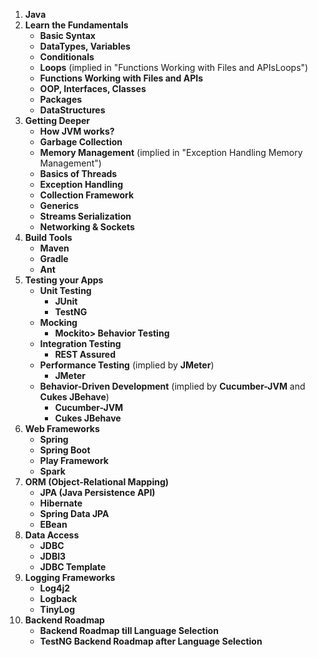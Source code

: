 1.  **Java**
2.  **Learn the Fundamentals**
    *   **Basic Syntax**
    *   **DataTypes, Variables**
    *   **Conditionals**
    *   **Loops** (implied in "Functions Working with Files and APIsLoops")
    *   **Functions Working with Files and APIs**
    *   **OOP, Interfaces, Classes**
    *   **Packages**
    *   **DataStructures**
3.  **Getting Deeper**
    *   **How JVM works?**
    *   **Garbage Collection**
    *   **Memory Management** (implied in "Exception Handling Memory Management")
    *   **Basics of Threads**
    *   **Exception Handling**
    *   **Collection Framework**
    *   **Generics**
    *   **Streams Serialization**
    *   **Networking & Sockets**
4.  **Build Tools**
    *   **Maven**
    *   **Gradle**
    *   **Ant**
5.  **Testing your Apps**
    *   **Unit Testing**
        *   **JUnit**
        *   **TestNG**
    *   **Mocking**
        *   **Mockito> Behavior Testing**
    *   **Integration Testing**
        *   **REST Assured**
    *   **Performance Testing** (implied by **JMeter**)
        *   **JMeter**
    *   **Behavior-Driven Development** (implied by **Cucumber-JVM** and **Cukes JBehave**)
        *   **Cucumber-JVM**
        *   **Cukes JBehave**
6.  **Web Frameworks**
    *   **Spring**
    *   **Spring Boot**
    *   **Play Framework**
    *   **Spark**
7.  **ORM (Object-Relational Mapping)**
    *   **JPA (Java Persistence API)**
    *   **Hibernate**
    *   **Spring Data JPA**
    *   **EBean**
8.  **Data Access**
    *   **JDBC**
    *   **JDBI3**
    *   **JDBC Template**
9.  **Logging Frameworks**
    *   **Log4j2**
    *   **Logback**
    *   **TinyLog**
10. **Backend Roadmap**
    *   **Backend Roadmap till Language Selection**
    *   **TestNG Backend Roadmap after Language Selection**
